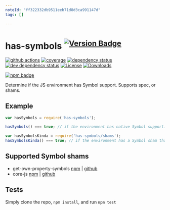 ```yaml
---
noteId: "ff322332db9511eeb71d8d3ca991147d"
tags: []

---
```


# has-symbols <sup>[![Version Badge][2]][1]</sup>

[![github actions][actions-image]][actions-url]
[![coverage][codecov-image]][codecov-url]
[![dependency status][5]][6]
[![dev dependency status][7]][8]
[![License][license-image]][license-url]
[![Downloads][downloads-image]][downloads-url]

[![npm badge][11]][1]

Determine if the JS environment has Symbol support. Supports spec, or shams.

## Example

```js
var hasSymbols = require('has-symbols');

hasSymbols() === true; // if the environment has native Symbol support. Not polyfillable, not forgeable.

var hasSymbolsKinda = require('has-symbols/shams');
hasSymbolsKinda() === true; // if the environment has a Symbol sham that mostly follows the spec.
```

## Supported Symbol shams
 - get-own-property-symbols [npm](https://www.npmjs.com/package/get-own-property-symbols) | [github](https://github.com/WebReflection/get-own-property-symbols)
 - core-js [npm](https://www.npmjs.com/package/core-js) | [github](https://github.com/zloirock/core-js)

## Tests
Simply clone the repo, `npm install`, and run `npm test`

[1]: https://npmjs.org/package/has-symbols
[2]: https://versionbadg.es/inspect-js/has-symbols.svg
[5]: https://david-dm.org/inspect-js/has-symbols.svg
[6]: https://david-dm.org/inspect-js/has-symbols
[7]: https://david-dm.org/inspect-js/has-symbols/dev-status.svg
[8]: https://david-dm.org/inspect-js/has-symbols#info=devDependencies
[11]: https://nodei.co/npm/has-symbols.png?downloads=true&stars=true
[license-image]: https://img.shields.io/npm/l/has-symbols.svg
[license-url]: LICENSE
[downloads-image]: https://img.shields.io/npm/dm/has-symbols.svg
[downloads-url]: https://npm-stat.com/charts.html?package=has-symbols
[codecov-image]: https://codecov.io/gh/inspect-js/has-symbols/branch/main/graphs/badge.svg
[codecov-url]: https://app.codecov.io/gh/inspect-js/has-symbols/
[actions-image]: https://img.shields.io/endpoint?url=https://github-actions-badge-u3jn4tfpocch.runkit.sh/inspect-js/has-symbols
[actions-url]: https://github.com/inspect-js/has-symbols/actions
